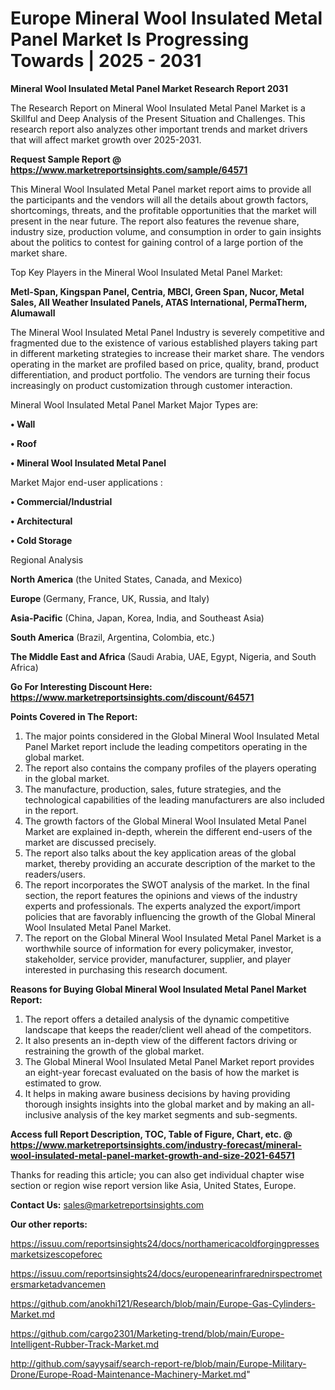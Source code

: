 # Europe Mineral Wool Insulated Metal Panel Market Is Progressing Towards | 2025 - 2031

<strong>Mineral Wool Insulated Metal Panel Market Research Report 2031</strong>

The Research Report on Mineral Wool Insulated Metal Panel Market is a Skillful and Deep Analysis of the Present Situation and Challenges. This research report also analyzes other important trends and market drivers that will affect market growth over 2025-2031.

<strong>Request Sample Report @ <a href=https://www.marketreportsinsights.com/sample/64571>https://www.marketreportsinsights.com/sample/64571</a></strong>

This Mineral Wool Insulated Metal Panel market report aims to provide all the participants and the vendors will all the details about growth factors, shortcomings, threats, and the profitable opportunities that the market will present in the near future. The report also features the revenue share, industry size, production volume, and consumption in order to gain insights about the politics to contest for gaining control of a large portion of the market share.

Top Key Players in the Mineral Wool Insulated Metal Panel Market:

<strong>Metl-Span, Kingspan Panel, Centria, MBCI, Green Span, Nucor, Metal Sales, All Weather Insulated Panels, ATAS International, PermaTherm, Alumawall</strong>

The Mineral Wool Insulated Metal Panel Industry is severely competitive and fragmented due to the existence of various established players taking part in different marketing strategies to increase their market share. The vendors operating in the market are profiled based on price, quality, brand, product differentiation, and product portfolio. The vendors are turning their focus increasingly on product customization through customer interaction.

Mineral Wool Insulated Metal Panel Market Major Types are:

<strong>• Wall

• Roof

• Mineral Wool Insulated Metal Panel</strong>

Market Major end-user applications :

<strong>• Commercial/Industrial

• Architectural

• Cold Storage</strong>

Regional Analysis

</u><strong><b>North America</b></strong> (the United States, Canada, and Mexico)

<strong><b>Europe </b></strong>(Germany, France, UK, Russia, and Italy)

<strong><b>Asia-Pacific</b></strong> (China, Japan, Korea, India, and Southeast Asia)

<strong><b>South America</b></strong> (Brazil, Argentina, Colombia, etc.)

<strong><b>The Middle East and Africa</b></strong> (Saudi Arabia, UAE, Egypt, Nigeria, and South Africa)

<strong>Go For Interesting Discount Here: <a href=https://www.marketreportsinsights.com/discount/64571>https://www.marketreportsinsights.com/discount/64571</a></strong>

<strong>Points Covered in The Report:</strong>
<ol>
  <li>The major points considered in the Global Mineral Wool Insulated Metal Panel Market report include the leading competitors operating in the global market.</li>
  <li>The report also contains the company profiles of the players operating in the global market.</li>
  <li>The manufacture, production, sales, future strategies, and the technological capabilities of the leading manufacturers are also included in the report.</li>
  <li>The growth factors of the Global Mineral Wool Insulated Metal Panel Market are explained in-depth, wherein the different end-users of the market are discussed precisely.</li>
  <li>The report also talks about the key application areas of the global market, thereby providing an accurate description of the market to the readers/users.</li>
  <li>The report incorporates the SWOT analysis of the market. In the final section, the report features the opinions and views of the industry experts and professionals. The experts analyzed the export/import policies that are favorably influencing the growth of the Global Mineral Wool Insulated Metal Panel Market.</li>
  <li>The report on the Global Mineral Wool Insulated Metal Panel Market is a worthwhile source of information for every policymaker, investor, stakeholder, service provider, manufacturer, supplier, and player interested in purchasing this research document.</li>
</ol>
<strong>Reasons for Buying Global Mineral Wool Insulated Metal Panel Market Report:</strong>

<ol>
  <li>The report offers a detailed analysis of the dynamic competitive landscape that keeps the reader/client well ahead of the competitors.</li>
  <li>It also presents an in-depth view of the different factors driving or restraining the growth of the global market.</li>
  <li>The Global Mineral Wool Insulated Metal Panel Market report provides an eight-year forecast evaluated on the basis of how the market is estimated to grow.</li>
  <li>It helps in making aware business decisions by having providing thorough insights insights into the global market and by making an all-inclusive analysis of the key market segments and sub-segments.</li>
</ol>
<strong>Access full Report Description, TOC, Table of Figure, Chart, etc. @ <a href=https://www.marketreportsinsights.com/industry-forecast/mineral-wool-insulated-metal-panel-market-growth-and-size-2021-64571>https://www.marketreportsinsights.com/industry-forecast/mineral-wool-insulated-metal-panel-market-growth-and-size-2021-64571</a></strong>


Thanks for reading this article; you can also get individual chapter wise section or region wise report version like Asia, United States, Europe.

<strong>Contact Us:</strong>
sales@marketreportsinsights.com

<strong>Our other reports:</strong>

<a href=https://issuu.com/reportsinsights24/docs/northamericacoldforgingpressesmarketsizescopeforec>https://issuu.com/reportsinsights24/docs/northamericacoldforgingpressesmarketsizescopeforec</a>

<a href=https://issuu.com/reportsinsights24/docs/europenearinfrarednirspectrometersmarketadvancemen>https://issuu.com/reportsinsights24/docs/europenearinfrarednirspectrometersmarketadvancemen</a>

<a href=https://github.com/anokhi121/Research/blob/main/Europe-Gas-Cylinders-Market.md>https://github.com/anokhi121/Research/blob/main/Europe-Gas-Cylinders-Market.md</a>

<a href=https://github.com/cargo2301/Marketing-trend/blob/main/Europe-Intelligent-Rubber-Track-Market.md>https://github.com/cargo2301/Marketing-trend/blob/main/Europe-Intelligent-Rubber-Track-Market.md</a>

<a href=http://github.com/sayysaif/search-report-re/blob/main/Europe-Military-Drone/Europe-Road-Maintenance-Machinery-Market.md>http://github.com/sayysaif/search-report-re/blob/main/Europe-Military-Drone/Europe-Road-Maintenance-Machinery-Market.md</a>"
